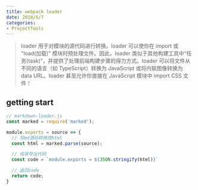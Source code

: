 ```yaml
---
title: webpack loader
date: 2018/5/7
categories:
- ProjectTools
---
```

> loader 用于对模块的源代码进行转换。loader 可以使你在 import 或 "load(加载)" 模块时预处理文件。因此，loader 类似于其他构建工具中“任务(task)”，并提供了处理前端构建步骤的得力方式。loader 可以将文件从不同的语言（如 TypeScript）转换为 JavaScript 或将内联图像转换为 data URL。loader 甚至允许你直接在 JavaScript 模块中 import CSS 文件！

## getting start
```js
// markdown-loader.js
const marked = require('marked');

module.exports = source => {
  // 将md源码转换成html
  const html = marked.parse(source);

  // 组装导出代码
  const code = `module.exports = ${JSON.stringify(html)}`

  // 返回code
  return code;
}
```

